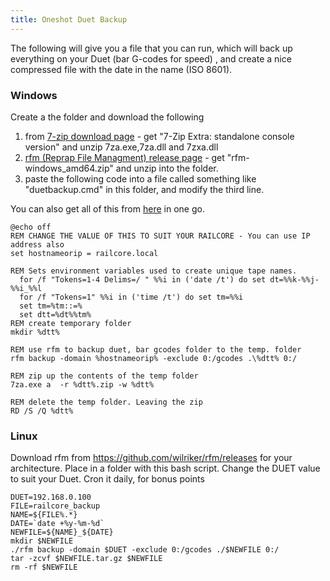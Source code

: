 ```yaml
---
title: Oneshot Duet Backup
---
```


The following will give you a file that you can run, which will back up everything on your Duet (bar G-codes for speed) , and create a nice compressed file with the date in the name (ISO 8601).

### Windows

Create a the folder and download the following
1. from  [7-zip download page](https://www.7-zip.org/download.html) - get "7-Zip Extra: standalone console version" and unzip 7za.exe,7za.dll and 7zxa.dll
1. [rfm (Reprap File Managment) release page](https://github.com/wilriker/rfm/releases)  - get "rfm-windows_amd64.zip" and unzip into the folder.
1. paste the following code into a file called something like "duetbackup.cmd" in this folder, and modify the third line.

You can also get all of this from [here](http://www.crimsoncurve.com/upload/duetbackup.zip) in one go.

```
@echo off
REM CHANGE THE VALUE OF THIS TO SUIT YOUR RAILCORE - You can use IP address also
set hostnameorip = railcore.local

REM Sets environment variables used to create unique tape names.
  for /f "Tokens=1-4 Delims=/ " %%i in ('date /t') do set dt=%%k-%%j-%%i_%%l
  for /f "Tokens=1" %%i in ('time /t') do set tm=%%i
  set tm=%tm::=%
  set dtt=%dt%%tm%
REM create temporary folder
mkdir %dtt%

REM use rfm to backup duet, bar gcodes folder to the temp. folder
rfm backup -domain %hostnameorip% -exclude 0:/gcodes .\%dtt% 0:/

REM zip up the contents of the temp folder
7za.exe a  -r %dtt%.zip -w %dtt% 

REM delete the temp folder. Leaving the zip
RD /S /Q %dtt%
```


### Linux

Download rfm from https://github.com/wilriker/rfm/releases for your architecture.
Place in a folder with this bash script. Change the DUET value to suit your Duet.
Cron it daily, for bonus points


```
DUET=192.168.0.100
FILE=railcore_backup             
NAME=${FILE%.*}
DATE=`date +%y-%m-%d`         
NEWFILE=${NAME}_${DATE}
mkdir $NEWFILE
./rfm backup -domain $DUET -exclude 0:/gcodes ./$NEWFILE 0:/
tar -zcvf $NEWFILE.tar.gz $NEWFILE
rm -rf $NEWFILE
```
